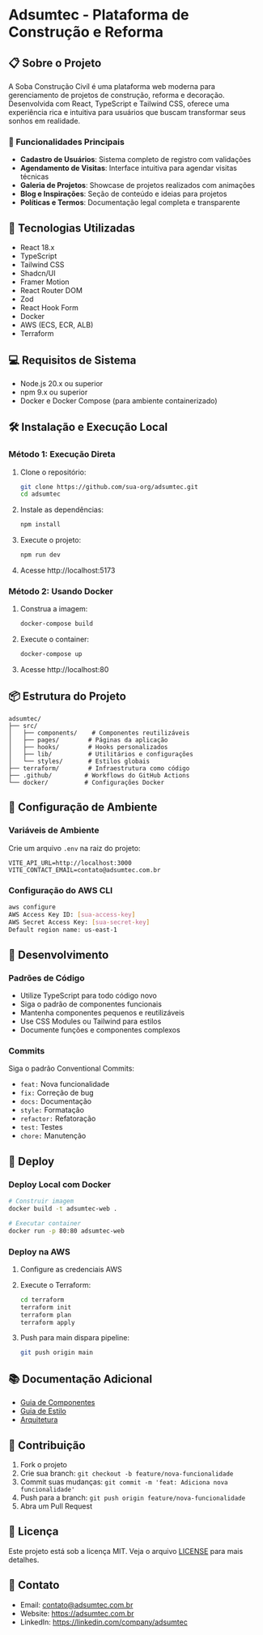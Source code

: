 # Adsumtec - Plataforma de Construção e Reforma

## 📋 Sobre o Projeto

A Soba Construção Civíl é uma plataforma web moderna para gerenciamento de projetos de construção, reforma e decoração. Desenvolvida com React, TypeScript e Tailwind CSS, oferece uma experiência rica e intuitiva para usuários que buscam transformar seus sonhos em realidade.

### 🌟 Funcionalidades Principais

- **Cadastro de Usuários**: Sistema completo de registro com validações
- **Agendamento de Visitas**: Interface intuitiva para agendar visitas técnicas
- **Galeria de Projetos**: Showcase de projetos realizados com animações
- **Blog e Inspirações**: Seção de conteúdo e ideias para projetos
- **Políticas e Termos**: Documentação legal completa e transparente

## 🚀 Tecnologias Utilizadas

- React 18.x
- TypeScript
- Tailwind CSS
- Shadcn/UI
- Framer Motion
- React Router DOM
- Zod
- React Hook Form
- Docker
- AWS (ECS, ECR, ALB)
- Terraform

## 💻 Requisitos de Sistema

- Node.js 20.x ou superior
- npm 9.x ou superior
- Docker e Docker Compose (para ambiente containerizado)

## 🛠️ Instalação e Execução Local

### Método 1: Execução Direta

1. Clone o repositório:
   ```bash
   git clone https://github.com/sua-org/adsumtec.git
   cd adsumtec
   ```

2. Instale as dependências:
   ```bash
   npm install
   ```

3. Execute o projeto:
   ```bash
   npm run dev
   ```

4. Acesse http://localhost:5173

### Método 2: Usando Docker

1. Construa a imagem:
   ```bash
   docker-compose build
   ```

2. Execute o container:
   ```bash
   docker-compose up
   ```

3. Acesse http://localhost:80

## 📦 Estrutura do Projeto

```
adsumtec/
├── src/
│   ├── components/    # Componentes reutilizáveis
│   ├── pages/        # Páginas da aplicação
│   ├── hooks/        # Hooks personalizados
│   ├── lib/          # Utilitários e configurações
│   └── styles/       # Estilos globais
├── terraform/        # Infraestrutura como código
├── .github/         # Workflows do GitHub Actions
└── docker/          # Configurações Docker
```

## 🔧 Configuração de Ambiente

### Variáveis de Ambiente

Crie um arquivo `.env` na raiz do projeto:

```env
VITE_API_URL=http://localhost:3000
VITE_CONTACT_EMAIL=contato@adsumtec.com.br
```

### Configuração do AWS CLI

```bash
aws configure
AWS Access Key ID: [sua-access-key]
AWS Secret Access Key: [sua-secret-key]
Default region name: us-east-1
```

## 📝 Desenvolvimento

### Padrões de Código

- Utilize TypeScript para todo código novo
- Siga o padrão de componentes funcionais
- Mantenha componentes pequenos e reutilizáveis
- Use CSS Modules ou Tailwind para estilos
- Documente funções e componentes complexos

### Commits

Siga o padrão Conventional Commits:

- `feat:` Nova funcionalidade
- `fix:` Correção de bug
- `docs:` Documentação
- `style:` Formatação
- `refactor:` Refatoração
- `test:` Testes
- `chore:` Manutenção

## 🚀 Deploy

### Deploy Local com Docker

```bash
# Construir imagem
docker build -t adsumtec-web .

# Executar container
docker run -p 80:80 adsumtec-web
```

### Deploy na AWS

1. Configure as credenciais AWS
2. Execute o Terraform:
   ```bash
   cd terraform
   terraform init
   terraform plan
   terraform apply
   ```

3. Push para main dispara pipeline:
   ```bash
   git push origin main
   ```

## 📚 Documentação Adicional

- [Guia de Componentes](./docs/COMPONENTS.md)
- [Guia de Estilo](./docs/STYLE_GUIDE.md)
- [Arquitetura](./docs/ARCHITECTURE.md)

## 🤝 Contribuição

1. Fork o projeto
2. Crie sua branch: `git checkout -b feature/nova-funcionalidade`
3. Commit suas mudanças: `git commit -m 'feat: Adiciona nova funcionalidade'`
4. Push para a branch: `git push origin feature/nova-funcionalidade`
5. Abra um Pull Request

## 📄 Licença

Este projeto está sob a licença MIT. Veja o arquivo [LICENSE](LICENSE) para mais detalhes.

## 📧 Contato

- Email: contato@adsumtec.com.br
- Website: https://adsumtec.com.br
- LinkedIn: https://linkedin.com/company/adsumtec